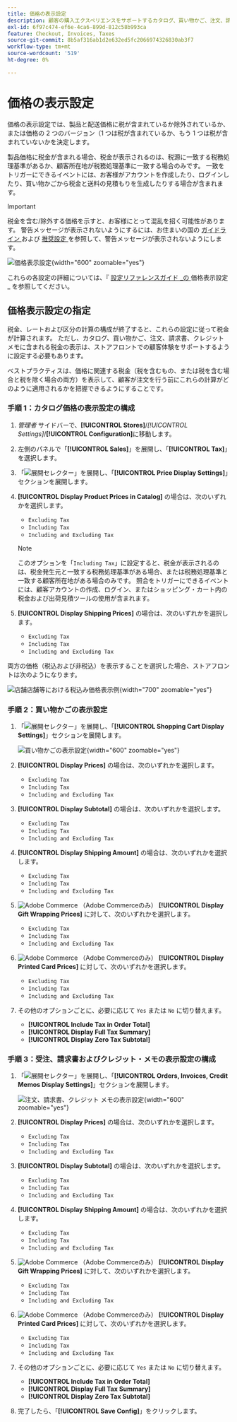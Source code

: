 ```yaml
---
title: 価格の表示設定
description: 顧客の購入エクスペリエンスをサポートするカタログ、買い物かご、注文、請求書、クレジットメモでの税金の表示について説明します。
exl-id: 6f97c474-ef6e-4ca6-899d-812c58b993ca
feature: Checkout, Invoices, Taxes
source-git-commit: 8b5af316ab1d2e632ed5fc2066974326830ab3f7
workflow-type: tm+mt
source-wordcount: '519'
ht-degree: 0%

---
```


# 価格の表示設定

価格の表示設定では、製品と配送価格に税が含まれているか除外されているか、または価格の 2 つのバージョン（1 つは税が含まれているか、もう 1 つは税が含まれていないかを決定します。

製品価格に税金が含まれる場合、税金が表示されるのは、税源に一致する税務処理基準があるか、顧客所在地が税務処理基準に一致する場合のみです。 一致をトリガーにできるイベントには、お客様がアカウントを作成したり、ログインしたり、買い物かごから税金と送料の見積もりを生成したりする場合が含まれます。

>[!IMPORTANT]
>
>税金を含む/除外する価格を示すと、お客様にとって混乱を招く可能性があります。 警告メッセージが表示されないようにするには、お住まいの国の [ ガイドライン ](international-tax-guidelines.md) および [ 推奨設定 ](taxes.md#warning-messages) を参照して、警告メッセージが表示されないようにします。

![ 価格表示設定 ](../configuration-reference/sales/assets/tax-price-display-settings.png){width="600" zoomable="yes"}

これらの各設定の詳細については、『 [ 設定リファレンスガイド _の ](../configuration-reference/sales/tax.md#price-display-settings) 価格表示設定_ を参照してください。

## 価格表示設定の指定

税金、レートおよび区分の計算の構成が終了すると、これらの設定に従って税金が計算されます。 ただし、カタログ、買い物かご、注文、請求書、クレジットメモに含まれる税金の表示は、ストアフロントでの顧客体験をサポートするように設定する必要もあります。

ベストプラクティスは、価格に関連する税金（税を含むもの、または税を含む場合と税を除く場合の両方）を表示して、顧客が注文を行う前にこれらの計算がどのように適用されるかを把握できるようにすることです。

### 手順 1：カタログ価格の表示設定の構成

1. _管理者_ サイドバーで、**[!UICONTROL Stores]**/_[!UICONTROL Settings]_/**[!UICONTROL Configuration]**&#x200B;に移動します。

1. 左側のパネルで「**[!UICONTROL Sales]**」を展開し、「**[!UICONTROL Tax]**」を選択します。

1. 「![ 展開セレクター ](../assets/icon-display-expand.png)」を展開し、「**[!UICONTROL Price Display Settings]**」セクションを展開します。

1. **[!UICONTROL Display Product Prices in Catalog]** の場合は、次のいずれかを選択します。

   - `Excluding Tax`
   - `Including Tax`
   - `Including and Excluding Tax`

   >[!NOTE]
   >
   >このオプションを「`Including Tax`」に設定すると、税金が表示されるのは、税金発生元と一致する税務処理基準がある場合、または税務処理基準と一致する顧客所在地がある場合のみです。 照合をトリガーにできるイベントには、顧客アカウントの作成、ログイン、またはショッピング・カート内の税金および出荷見積ツールの使用が含まれます。

1. **[!UICONTROL Display Shipping Prices]** の場合は、次のいずれかを選択します。

   - `Excluding Tax`
   - `Including Tax`
   - `Including and Excluding Tax`

両方の価格（税込および非税込）を表示することを選択した場合、ストアフロントは次のようになります。

![ 店舗店舗等における税込み価格表示例 ](./assets/catalog-prices-tax.png){width="700" zoomable="yes"}

### 手順 2：買い物かごの表示設定

1. 「![ 展開セレクター ](../assets/icon-display-expand.png)」を展開し、「**[!UICONTROL Shopping Cart Display Settings]**」セクションを展開します。

   ![ 買い物かごの表示設定 ](../configuration-reference/sales/assets/tax-shopping-cart-display-settings.png){width="600" zoomable="yes"}

1. **[!UICONTROL Display Prices]** の場合は、次のいずれかを選択します。

   - `Excluding Tax`
   - `Including Tax`
   - `Including and Excluding Tax`

1. **[!UICONTROL Display Subtotal]** の場合は、次のいずれかを選択します。

   - `Excluding Tax`
   - `Including Tax`
   - `Including and Excluding Tax`

1. **[!UICONTROL Display Shipping Amount]** の場合は、次のいずれかを選択します。

   - `Excluding Tax`
   - `Including Tax`
   - `Including and Excluding Tax`

1. ![Adobe Commerce](../assets/adobe-logo.svg) （Adobe Commerceのみ） **[!UICONTROL Display Gift Wrapping Prices]** に対して、次のいずれかを選択します。

   - `Excluding Tax`
   - `Including Tax`
   - `Including and Excluding Tax`

1. ![Adobe Commerce](../assets/adobe-logo.svg) （Adobe Commerceのみ） **[!UICONTROL Display Printed Card Prices]** に対して、次のいずれかを選択します。

   - `Excluding Tax`
   - `Including Tax`
   - `Including and Excluding Tax`

1. その他のオプションごとに、必要に応じて `Yes` または `No` に切り替えます。

   - **[!UICONTROL Include Tax in Order Total]**
   - **[!UICONTROL Display Full Tax Summary]**
   - **[!UICONTROL Display Zero Tax Subtotal]**

### 手順 3：受注、請求書およびクレジット・メモの表示設定の構成

1. 「![ 展開セレクター ](../assets/icon-display-expand.png)」を展開し、「**[!UICONTROL Orders, Invoices, Credit Memos Display Settings]**」セクションを展開します。

   ![ 注文、請求書、クレジット メモの表示設定 ](../configuration-reference/sales/assets/tax-orders-invoices-credit-memos-display-settings.png){width="600" zoomable="yes"}

1. **[!UICONTROL Display Prices]** の場合は、次のいずれかを選択します。

   - `Excluding Tax`
   - `Including Tax`
   - `Including and Excluding Tax`

1. **[!UICONTROL Display Subtotal]** の場合は、次のいずれかを選択します。

   - `Excluding Tax`
   - `Including Tax`
   - `Including and Excluding Tax`

1. **[!UICONTROL Display Shipping Amount]** の場合は、次のいずれかを選択します。

   - `Excluding Tax`
   - `Including Tax`
   - `Including and Excluding Tax`

1. ![Adobe Commerce](../assets/adobe-logo.svg) （Adobe Commerceのみ） **[!UICONTROL Display Gift Wrapping Prices]** に対して、次のいずれかを選択します。

   - `Excluding Tax`
   - `Including Tax`
   - `Including and Excluding Tax`

1. ![Adobe Commerce](../assets/adobe-logo.svg) （Adobe Commerceのみ） **[!UICONTROL Display Printed Card Prices]** に対して、次のいずれかを選択します。

   - `Excluding Tax`
   - `Including Tax`
   - `Including and Excluding Tax`

1. その他のオプションごとに、必要に応じて `Yes` または `No` に切り替えます。

   - **[!UICONTROL Include Tax in Order Total]**
   - **[!UICONTROL Display Full Tax Summary]**
   - **[!UICONTROL Display Zero Tax Subtotal]**

1. 完了したら、「**[!UICONTROL Save Config]**」をクリックします。
